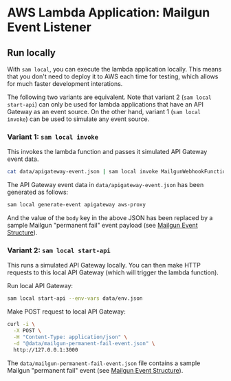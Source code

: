 # AWS Lambda Application: Mailgun Event Listener 

## Run locally

With `sam local`, you can execute the lambda application locally. This means that you don't need to deploy it to AWS each time for testing, which allows for much faster development interations.

The following two variants are equivalent. Note that variant 2 (`sam local start-api`) can only be used for lambda applications that have an API Gateway as an event source. On the other hand, variant 1 (`sam local invoke`) can be used to simulate any event source.

### Variant 1: `sam local invoke`

This invokes the lambda function and passes it simulated API Gateway event data.

~~~bash
cat data/apigateway-event.json | sam local invoke MailgunWebhookFunction --env-vars data/env.json
~~~

The API Gateway event data in `data/apigateway-event.json` has been generated as follows:

~~~bash
sam local generate-event apigateway aws-proxy
~~~

And the value of the `body` key in the above JSON has been replaced by a sample Mailgun "permanent fail" event payload (see [Mailgun Event Structure](https://documentation.mailgun.com/en/latest/api-events.html#event-structure)).


### Variant 2: `sam local start-api`

This runs a simulated API Gateway locally. You can then make HTTP requests to this local API Gateway (which will trigger the lambda function).

Run local API Gateway:

~~~bash
sam local start-api --env-vars data/env.json
~~~

Make POST request to local API Gateway:

~~~bash
curl -i \
  -X POST \
  -H "Content-Type: application/json" \
  -d "@data/mailgun-permanent-fail-event.json" \
  http://127.0.0.1:3000
~~~

The `data/mailgun-permanent-fail-event.json` file contains a sample Mailgun "permanent fail" event (see [Mailgun Event Structure](https://documentation.mailgun.com/en/latest/api-events.html#event-structure)).

